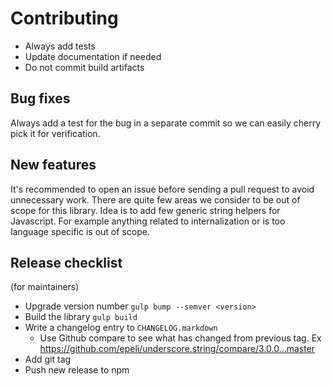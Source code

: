 
# Contributing

- Always add tests
- Update documentation if needed
- Do not commit build artifacts

## Bug fixes

Always add a test for the bug in a separate commit so we can easily cherry pick
it for verification.

## New features

It's recommended to open an issue before sending a pull request to avoid
unnecessary work. There are quite few areas we consider to be out of scope for
this library. Idea is to add few generic string helpers for Javascript. For
example anything related to internalization or is too language specific is out
of scope.

## Release checklist

(for maintainers)

  - Upgrade version number `gulp bump --semver <version>`
  - Build the library `gulp build`
  - Write a changelog entry to `CHANGELOG.markdown`
    - Use Github compare to see what has changed from previous tag. Ex https://github.com/epeli/underscore.string/compare/3.0.0...master 
  - Add git tag
  - Push new release to npm
